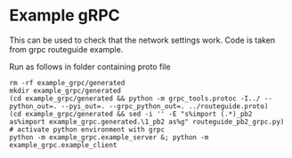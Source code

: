 # Example gRPC

This can be used to check that the network settings work. Code is taken from grpc routeguide example.

Run as follows in folder containing proto file

```{bash}
rm -rf example_grpc/generated
mkdir example_grpc/generated
(cd example_grpc/generated && python -m grpc_tools.protoc -I../ --python_out=. --pyi_out=. --grpc_python_out=. ../routeguide.proto)
(cd example_grpc/generated && sed -i '' -E "s%import (.*)_pb2 as%import example_grpc.generated.\1_pb2 as%g" routeguide_pb2_grpc.py)
# activate python environment with grpc
python -m example_grpc.example_server &; python -m example_grpc.example_client
```

<!-- The python path is incorrect for the following, so example_grpc is not found
python example_grpc/example_server.py &; python example_grpc/example_client.py -->